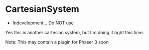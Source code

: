 # CartesianSystem

* Indevelopment... Do NOT use

Yes this is another cartesian system, but I'm doing it right this time.

Note: This may contain a plugin for Phaser 3 soon